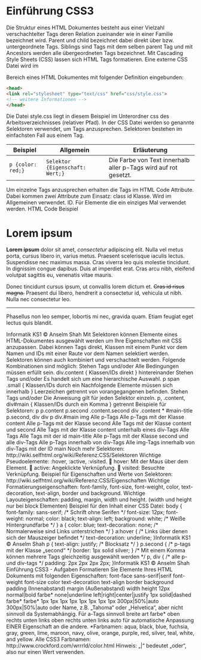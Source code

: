 Einführung CSS3
===
Die Struktur eines HTML Dokumentes besteht aus einer Vielzahl verschachtelter Tags deren Relation
zueinander wie in einer Familie bezeichnet wird. Parent und child bezeichnet dabei direkt über bzw.
untergeordnete Tags. Siblings sind Tags mit dem selben parent Tag und mit Ancestors werden alle
übergeordneten Tags bezeichnet.
Mit Cascading Style Sheets (CSS) lassen sich HTML Tags formatieren. Eine externe CSS Datei wird im
<head> Bereich eines HTML Dokumentes mit folgender Definition eingebunden:

```html
<head>
<link rel="stylesheet" type="text/css" href="css/style.css">
<!-- weitere Informationen -->
</head>
```

Die Datei style.css liegt in diesem Beispiel im Unterordner css des Arbeitsverzeichnisses (relativer Pfad).
In der CSS Datei werden so genannte Selektoren verwendet, um Tags anzusprechen. Selektoren bestehen im
einfachsten Fall aus einem Tag.

Beispiel | Allgemein | Erläuterung
--- | --- | ---
```p {color: red;}``` | ```Selektor {Eigenschaft: Wert;}``` | Die Farbe von Text innerhalb aller p-Tags wird auf rot gesetzt.

Um einzelne Tags anzusprechen erhalten die Tags im HTML Code Attribute. Dabei kommen zwei Attribute
zum Einsatz:
class
id
Klasse. Wird im Allgemeinen verwendet.
ID. Für Elemente die ein einziges Mal verwendet werden.
HTML Code Beispiel
<div class=“section“>
<h1 id=“main-title“>Lorem ipsum</h1>
<p class=“content“><strong>Lorem ipsum</strong> dolor sit amet, <em>consectetur</em> adipiscing elit.
Nulla vel metus porta, cursus libero in, varius metus. Praesent scelerisque iaculis lectus. Suspendisse nec
maximus massa. Cras viverra leo quis molestie tincidunt. In dignissim congue dapibus. Duis at imperdiet
erat. Cras arcu nibh, eleifend volutpat sagittis eu, venenatis vitae mauris.</p>
<p class=“content second“>Donec tincidunt cursus ipsum, ut convallis lorem dictum et. <del>Cras id risus
magna.</del> Praesent dui libero, hendrerit a consectetur id, vehicula ut nibh. Nulla nec consectetur
leo.<hr><span class=“important“>Phasellus non leo semper, lobortis mi nec, gravida quam. Etiam feugiat
eget lectus quis blandit.</span></p>
</div>Informatik KS1 © Anselm Shah
Mit Selektoren können Elemente eines HTML-Dokumentes ausgewählt werden um Ihre Eigenschaften mit
CSS anzupassen. Dabei können Tags direkt, Klassen mit einem Punkt vor dem Namen und IDs mit einer
Raute vor dem Namen selektiert werden. Selektoren können auch kombiniert und verschachtelt werden.
Folgende Kombinationen sind möglich:
Stehen Tags und/oder
Alle Bedingungen müssen erfüllt sein.
div.content {
Klassen/IDs direkt
}
hintereinander
Stehen Tags und/oder
Es handelt sich um eine hierarchische Auswahl. p span .small {
Klassen/IDs durch ein
Nachfolgende Elemente müssen sich innerhalb }
Leerzeichen getrennt
von vorangegangenen befinden.
Stehen Tags und/oder
Die Anweisung gilt für jeden Selektor einzeln. p, .content, div#main {
Klassen/IDs durch ein Komma
}
getrennt
Beispiele für Selektoren:
p
p.content
p.second
.content.second
div .content
*
#main-title
p.second, div
div p
div.#main img
Alle p-Tags
Alle p-Tags mit der Klasse content
Alle p-Tags mit der Klasse second
Alle Tags mit der Klasse content und second
Alle Tags mit der Klasse content unterhalb eines div-Tags
Alle Tags
Alle Tags mit der id main-title
Alle p-Tags mit der Klasse second und alle div-Tags
Alle p-Tags innerhalb von div-Tags
Alle img-Tags innerhalb von div-Tags mit der ID main
Noch mehr Selektoren:
http://wiki.selfhtml.org/wiki/Referenz:CSS/Selektoren
Wichtige Pseudoelemente: :hover, :active, :visited.
 hover: Mit der Maus über dem Element.
 active: Angeklickte Verknüpfung.
 visited: Besuchte Verknüpfung.
Beispiel für Eigenschaften und Werte von Selektoren:
http://wiki.selfhtml.org/wiki/Referenz:CSS/Eigenschaften
Wichtige Formatierungseigenschaften:
font-family, font-size, font-weight, color, text-decoration, text-align, border und background.
Wichtige Layouteigenschaften:
padding, margin, width und height. (width und height nur bei block Elementen)
Beispiel für den Inhalt einer CSS Datei:
body {
font-family: sans-serif; /* Schrift ohne Serifen */
font-size: 12px;
font-weight: normal;
color: black;
text-align: left;
background: white; /* Weiße Hintergrundfarbe */
}
a {
color: blue;
text-decoration: none; /* Normalerweise sind Links unterstrichen */
}
a:hover { /* Links über denen sich der Mauszeiger befindet */
text-decoration: underline;
}Informatik KS1 © Anselm Shah
p {
text-align: justify; /* Blocksatz */
}
p.second { /* p-tags mit der Klasse „second“ */
border: 1px solid silver;
}
/* Mit einem Komma können mehrere Tags gleichzeitig ausgewählt werden */
p, div { /* alle p- und div-tags */
padding: 2px 2px 2px 2px;
}Informatik KS1 © Anselm Shah
Einführung CSS3 - Aufgaben
Formatieren Sie Elemente Ihres HTML Dokuments mit folgenden Eigenschaften:
font-face sans-serif|serif
font-weight
font-size
color
text-decoration
text-align
border
background
padding (Innenabstand)
margin (Außenabstand)
width
height 12px
normal|bold
farbe*
none|underline
left|right|center|justify
1px solid|dashed farbe*
farbe*
1px 1px 1px 1px
1px 1px 1px 1px
300px|50%|auto
300px|50%|auto
oder Name, z.B. „Tahoma“ oder
„Helvetica“, aber nicht sinnvoll da
Systemabhängig.
Für a-Tags sinnvoll
breite art farbe*
oben rechts unten links
oben rechts unten links
auto für automatische Anpassung
EINER Eigenschaft an die andere.
*Farbnamen: aqua, black, blue, fuchsia, gray, green, lime, maroon, navy, olive, orange, purple, red, silver,
teal, white, and yellow.
Alle CSS3 Farbnamen: http://www.crockford.com/wrrrld/color.html
Hinweis: „|“ bedeutet „oder“, also nur einen Wert verwenden.
